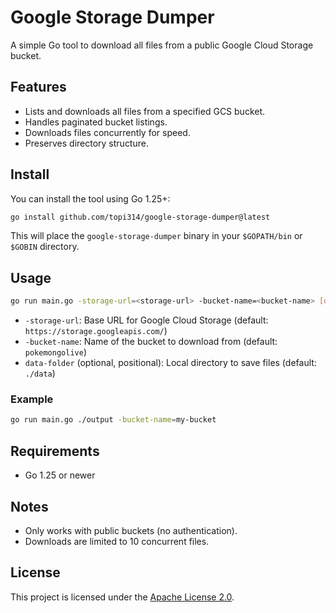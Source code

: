 # Google Storage Dumper

A simple Go tool to download all files from a public Google Cloud Storage bucket.

## Features

- Lists and downloads all files from a specified GCS bucket.
- Handles paginated bucket listings.
- Downloads files concurrently for speed.
- Preserves directory structure.

## Install

You can install the tool using Go 1.25+:

```sh
go install github.com/topi314/google-storage-dumper@latest
```

This will place the `google-storage-dumper` binary in your `$GOPATH/bin` or `$GOBIN` directory.

## Usage

```sh
go run main.go -storage-url=<storage-url> -bucket-name=<bucket-name> [data-folder]
```

- `-storage-url`: Base URL for Google Cloud Storage (default: `https://storage.googleapis.com/`)
- `-bucket-name`: Name of the bucket to download from (default: `pokemongolive`)
- `data-folder` (optional, positional): Local directory to save files (default: `./data`)

### Example

```sh
go run main.go ./output -bucket-name=my-bucket
```

## Requirements

- Go 1.25 or newer

## Notes

- Only works with public buckets (no authentication).
- Downloads are limited to 10 concurrent files.

## License

This project is licensed under the [Apache License 2.0](LICENSE).
